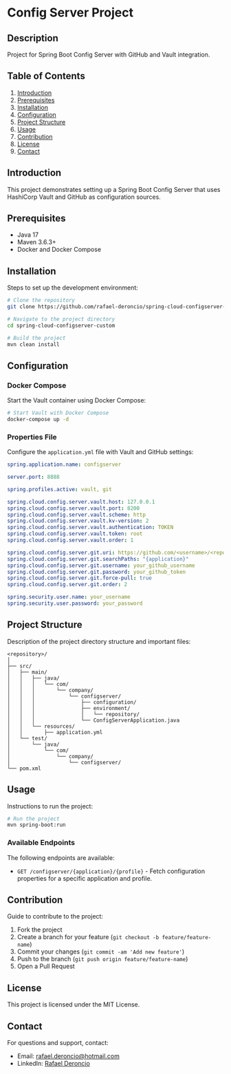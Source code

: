 # Config Server Project

## Description
Project for Spring Boot Config Server with GitHub and Vault integration.

## Table of Contents
1. [Introduction](#introduction)
2. [Prerequisites](#prerequisites)
3. [Installation](#installation)
4. [Configuration](#configuration)
5. [Project Structure](#project-structure)
6. [Usage](#usage)
7. [Contribution](#contribution)
8. [License](#license)
9. [Contact](#contact)

## Introduction
This project demonstrates setting up a Spring Boot Config Server that uses HashiCorp Vault and GitHub as configuration sources.

## Prerequisites
- Java 17
- Maven 3.6.3+
- Docker and Docker Compose

## Installation
Steps to set up the development environment:

```bash
# Clone the repository
git clone https://github.com/rafael-deroncio/spring-cloud-configserver-custom.git

# Navigate to the project directory
cd spring-cloud-configserver-custom

# Build the project
mvn clean install
```

## Configuration

### Docker Compose
Start the Vault container using Docker Compose:

```bash
# Start Vault with Docker Compose
docker-compose up -d
```

### Properties File
Configure the `application.yml` file with Vault and GitHub settings:

```yaml
spring.application.name: configserver

server.port: 8888

spring.profiles.active: vault, git

spring.cloud.config.server.vault.host: 127.0.0.1
spring.cloud.config.server.vault.port: 8200
spring.cloud.config.server.vault.scheme: http
spring.cloud.config.server.vault.kv-version: 2
spring.cloud.config.server.vault.authentication: TOKEN
spring.cloud.config.server.vault.token: root
spring.cloud.config.server.vault.order: 1

spring.cloud.config.server.git.uri: https://github.com/<username>/<repository>
spring.cloud.config.server.git.searchPaths: "{application}"
spring.cloud.config.server.git.username: your_github_username
spring.cloud.config.server.git.password: your_github_token
spring.cloud.config.server.git.force-pull: true
spring.cloud.config.server.git.order: 2

spring.security.user.name: your_username
spring.security.user.password: your_password
```

## Project Structure
Description of the project directory structure and important files:

```
<repository>/
│
├── src/
│   ├── main/
│   │   ├── java/
│   │   │   └── com/
│   │   │       └── company/
│   │   │           └── configserver/
│   │   │               ├── configuration/
│   │   │               ├── environment/
│   │   │               │   └── repository/
│   │   │               └── ConfigServerApplication.java
│   │   └── resources/
│   │       ├── application.yml
│   └── test/
│       └── java/
│           └── com/
│               └── company/
│                   └── configserver/
└── pom.xml
```

## Usage
Instructions to run the project:

```bash
# Run the project
mvn spring-boot:run
```

### Available Endpoints
The following endpoints are available:

- `GET /configserver/{application}/{profile}` - Fetch configuration properties for a specific application and profile.

## Contribution
Guide to contribute to the project:

1. Fork the project
2. Create a branch for your feature (`git checkout -b feature/feature-name`)
3. Commit your changes (`git commit -am 'Add new feature'`)
4. Push to the branch (`git push origin feature/feature-name`)
5. Open a Pull Request

## License
This project is licensed under the MIT License.

## Contact
For questions and support, contact:
- Email: [rafael.deroncio@hotmail.com](mailto:rafael.deroncio@hotmail.com)
- LinkedIn: [Rafael Deroncio](https://linkedin.com/in/rafael-deroncio)

